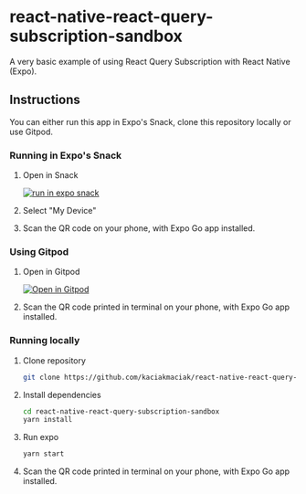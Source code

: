 # react-native-react-query-subscription-sandbox

A very basic example of using React Query Subscription with React Native (Expo).

## Instructions

You can either run this app in Expo's Snack, clone this repository locally or use Gitpod.

### Running in Expo's Snack

1. Open in Snack

   [![run in expo snack](https://img.shields.io/badge/SNACK-TRY%20NOW-4630EB.svg?style=for-the-badge&logo=EXPO&labelColor=000&logoColor=FFF)](https://snack.expo.dev/@git/github.com/kaciakmaciak/react-native-react-query-subscription-sandbox)

1. Select "My Device"
1. Scan the QR code on your phone, with Expo Go app installed.

### Using Gitpod

1. Open in Gitpod

   [![Open in Gitpod](https://gitpod.io/button/open-in-gitpod.svg)](https://gitpod.io/#https://github.com/kaciakmaciak/react-native-react-query-subscription-sandbox)

1. Scan the QR code printed in terminal on your phone, with Expo Go app installed.

### Running locally

1. Clone repository

   ```sh
   git clone https://github.com/kaciakmaciak/react-native-react-query-subscription-sandbox.git
   ```

1. Install dependencies

   ```sh
   cd react-native-react-query-subscription-sandbox
   yarn install
   ```

1. Run expo

   ```sh
   yarn start
   ```
   
1. Scan the QR code printed in terminal on your phone, with Expo Go app installed.
